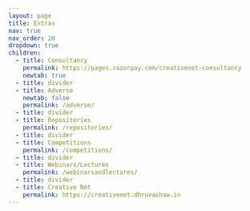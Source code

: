 ```yaml
---
layout: page
title: Extras
nav: true
nav_order: 20
dropdown: true
children:
  - title: Consultancy
    permalink: https://pages.razorpay.com/creativenet-consultancy
    newtab: true
  - title: divider
  - title: Adverse
    newtab: false
    permalink: /adverse/
  - title: divider
  - title: Repositories
    permalink: /repositories/
  - title: divider
  - title: Competitions
    permalink: /competitions/
  - title: divider
  - title: Webinars/Lectures
    permalink: /webinarsandlectures/
  - title: divider
  - title: Creative Net
    permalink: https://creativenet.dhruvashaw.in
---
```

